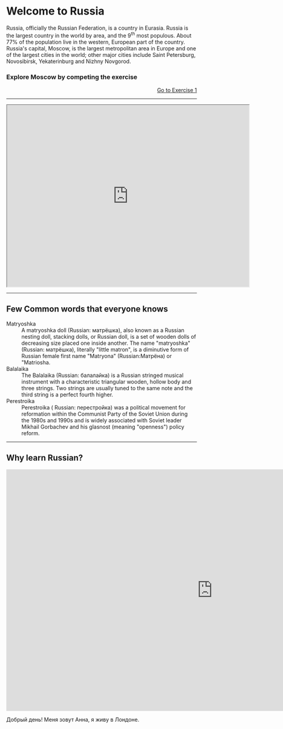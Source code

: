 <h1>Welcome to Russia</h1>
<p> Russia, officially the Russian Federation, is a country in Eurasia. Russia is the largest country in the world by area,  and the 9<sup>th</sup> most populous. About 77% of the population live in the western, European part of the country. Russia's capital, Moscow, is the largest metropolitan area in Europe and one of the largest cities in the world; other major cities include Saint Petersburg, Novosibirsk, Yekaterinburg and Nizhny Novgorod.</p>
<h3> Explore Moscow by competing the exercise </h3>
<p>
<a style="float:right;" href="practice.html" class="btn2">Go to Exercise 1</a>
</p>
<div style="clear:both;"> </div>
<hr>
<iframe src="https://www.google.com/maps/d/embed?mid=13V7BevKi2M2P2aZcdKc42p-HSf-c4iCN" width="640" height="480"></iframe>
<hr>
<h2> Few Common words that everyone knows </h2>
<dl> 
  <dt>Matryoshka</dt>
  <dd> A matryoshka doll (Russian: <span lang="ru">матрёшка</span>), also known as a Russian nesting doll, stacking dolls, or Russian doll, is a set of wooden dolls of decreasing size placed one inside another. The name "matryoshka" (Russian: матрёшка), literally "little matron", is a diminutive form of Russian female first name "Matryona" (Russian:Матрёна)  or "Matriosha.</dd>
  <dt> Balalaika </dt>
  <dd> The Balalaika (Russian: <span lang="ru">балалайка</span>) is a Russian stringed musical instrument with a characteristic triangular wooden, hollow body and three strings. Two strings are usually tuned to the same note and the third string is a perfect fourth higher.</dd>
  <dt> Perestroika </dt>
  <dd> Perestroika ( Russian: <span lang="ru">перестрoйка</span>) was a political movement for reformation within the Communist Party of the Soviet Union during the 1980s and 1990s and is widely associated with Soviet leader Mikhail Gorbachev and his glasnost (meaning "openness") policy reform.</dd>
</dl>  
<hr>
<p> 
  <h2> Why learn Russian?</h2> 
<iframe src="https://h5p.org/h5p/embed/404116" width="1090" height="638" frameborder="0" allowfullscreen="allowfullscreen"></iframe><script src="https://h5p.org/sites/all/modules/h5p/library/js/h5p-resizer.js" charset="UTF-8"></script> </p>
<p lang="ru">Добрый день! Меня зовут Анна, я живу в Лондоне.</p>

